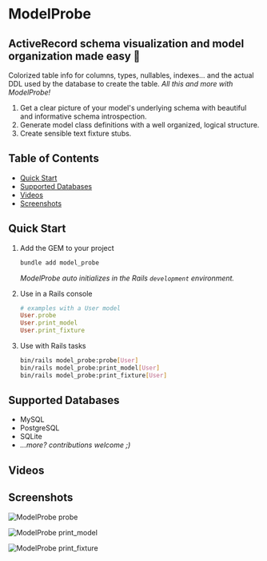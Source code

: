 # ModelProbe

## ActiveRecord schema visualization and model organization made easy 🙌

Colorized table info for columns, types, nullables, indexes...
and the actual DDL used by the database to create the table.
_All this and more with ModelProbe!_

1. Get a clear picture of your model's underlying schema with beautiful and informative schema introspection.
1. Generate model class definitions with a well organized, logical structure.
1. Create sensible text fixture stubs.

<!-- Tocer[start]: Auto-generated, don't remove. -->

## Table of Contents

  - [Quick Start](#quick-start)
  - [Supported Databases](#supported-databases)
  - [Videos](#videos)
  - [Screenshots](#screenshots)

<!-- Tocer[finish]: Auto-generated, don't remove. -->

## Quick Start

1. Add the GEM to your project

    ```sh
    bundle add model_probe
    ```

   _ModelProbe auto initializes in the Rails `development` environment._

1. Use in a Rails console

    ```ruby
    # examples with a User model
    User.probe
    User.print_model
    User.print_fixture
    ```
1. Use with Rails tasks

    ```sh
    bin/rails model_probe:probe[User]
    bin/rails model_probe:print_model[User]
    bin/rails model_probe:print_fixture[User]
    ```

## Supported Databases

- MySQL
- PostgreSQL
- SQLite
- _...more? contributions welcome ;)_

## Videos

## Screenshots

![ModelProbe probe](https://ik.imagekit.io/hopsoft/mode_probe_probe_3ouJjft48.webp?updatedAt=1683465723169)

![ModelProbe print_model](https://ik.imagekit.io/hopsoft/model_probe_print_model_sGOZWw-D5.webp?updatedAt=1683465723049)

![ModelProbe print_fixture](https://ik.imagekit.io/hopsoft/model_probe_print_fixture_ZZ2TavUO7.webp?updatedAt=1683465722977)
